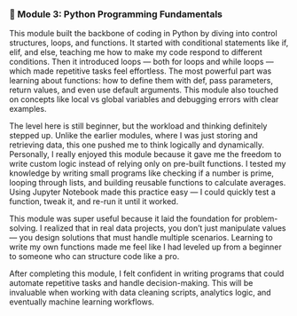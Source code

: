 ### 🔹 Module 3: Python Programming Fundamentals
This module built the backbone of coding in Python by diving into control structures, loops, and functions. It started with conditional statements like if, elif, and else, teaching me how to make my code respond to different conditions. Then it introduced loops — both for loops and while loops — which made repetitive tasks feel effortless. The most powerful part was learning about functions: how to define them with def, pass parameters, return values, and even use default arguments. This module also touched on concepts like local vs global variables and debugging errors with clear examples.

The level here is still beginner, but the workload and thinking definitely stepped up. Unlike the earlier modules, where I was just storing and retrieving data, this one pushed me to think logically and dynamically. Personally, I really enjoyed this module because it gave me the freedom to write custom logic instead of relying only on pre-built functions. I tested my knowledge by writing small programs like checking if a number is prime, looping through lists, and building reusable functions to calculate averages. Using Jupyter Notebook made this practice easy — I could quickly test a function, tweak it, and re-run it until it worked.

This module was super useful because it laid the foundation for problem-solving. I realized that in real data projects, you don’t just manipulate values — you design solutions that must handle multiple scenarios. Learning to write my own functions made me feel like I had leveled up from a beginner to someone who can structure code like a pro.

After completing this module, I felt confident in writing programs that could automate repetitive tasks and handle decision-making. This will be invaluable when working with data cleaning scripts, analytics logic, and eventually machine learning workflows.
